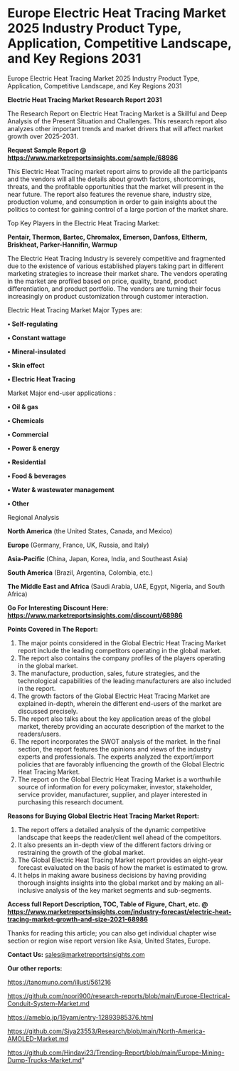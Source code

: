 # Europe Electric Heat Tracing Market 2025 Industry Product Type, Application, Competitive Landscape, and Key Regions 2031
Europe Electric Heat Tracing Market 2025 Industry Product Type, Application, Competitive Landscape, and Key Regions 2031

<strong>Electric Heat Tracing Market Research Report 2031</strong>

The Research Report on Electric Heat Tracing Market is a Skillful and Deep Analysis of the Present Situation and Challenges. This research report also analyzes other important trends and market drivers that will affect market growth over 2025-2031.

<strong>Request Sample Report @ <a href=https://www.marketreportsinsights.com/sample/68986>https://www.marketreportsinsights.com/sample/68986</a></strong>

This Electric Heat Tracing market report aims to provide all the participants and the vendors will all the details about growth factors, shortcomings, threats, and the profitable opportunities that the market will present in the near future. The report also features the revenue share, industry size, production volume, and consumption in order to gain insights about the politics to contest for gaining control of a large portion of the market share.

Top Key Players in the Electric Heat Tracing Market:

<strong>Pentair, Thermon, Bartec, Chromalox, Emerson, Danfoss, Eltherm, Briskheat, Parker-Hannifin, Warmup</strong>

The Electric Heat Tracing Industry is severely competitive and fragmented due to the existence of various established players taking part in different marketing strategies to increase their market share. The vendors operating in the market are profiled based on price, quality, brand, product differentiation, and product portfolio. The vendors are turning their focus increasingly on product customization through customer interaction.

Electric Heat Tracing Market Major Types are:

<strong>• Self-regulating

• Constant wattage

• Mineral-insulated

• Skin effect

• Electric Heat Tracing</strong>

Market Major end-user applications :

<strong>• Oil & gas

• Chemicals

• Commercial

• Power & energy

• Residential

• Food & beverages

• Water & wastewater management

• Other</strong>

Regional Analysis

</u><strong><b>North America</b></strong> (the United States, Canada, and Mexico)

<strong><b>Europe </b></strong>(Germany, France, UK, Russia, and Italy)

<strong><b>Asia-Pacific</b></strong> (China, Japan, Korea, India, and Southeast Asia)

<strong><b>South America</b></strong> (Brazil, Argentina, Colombia, etc.)

<strong><b>The Middle East and Africa</b></strong> (Saudi Arabia, UAE, Egypt, Nigeria, and South Africa)

<strong>Go For Interesting Discount Here: <a href=https://www.marketreportsinsights.com/discount/68986>https://www.marketreportsinsights.com/discount/68986</a></strong>

<strong>Points Covered in The Report:</strong>
<ol>
  <li>The major points considered in the Global Electric Heat Tracing Market report include the leading competitors operating in the global market.</li>
  <li>The report also contains the company profiles of the players operating in the global market.</li>
  <li>The manufacture, production, sales, future strategies, and the technological capabilities of the leading manufacturers are also included in the report.</li>
  <li>The growth factors of the Global Electric Heat Tracing Market are explained in-depth, wherein the different end-users of the market are discussed precisely.</li>
  <li>The report also talks about the key application areas of the global market, thereby providing an accurate description of the market to the readers/users.</li>
  <li>The report incorporates the SWOT analysis of the market. In the final section, the report features the opinions and views of the industry experts and professionals. The experts analyzed the export/import policies that are favorably influencing the growth of the Global Electric Heat Tracing Market.</li>
  <li>The report on the Global Electric Heat Tracing Market is a worthwhile source of information for every policymaker, investor, stakeholder, service provider, manufacturer, supplier, and player interested in purchasing this research document.</li>
</ol>
<strong>Reasons for Buying Global Electric Heat Tracing Market Report:</strong>

<ol>
  <li>The report offers a detailed analysis of the dynamic competitive landscape that keeps the reader/client well ahead of the competitors.</li>
  <li>It also presents an in-depth view of the different factors driving or restraining the growth of the global market.</li>
  <li>The Global Electric Heat Tracing Market report provides an eight-year forecast evaluated on the basis of how the market is estimated to grow.</li>
  <li>It helps in making aware business decisions by having providing thorough insights insights into the global market and by making an all-inclusive analysis of the key market segments and sub-segments.</li>
</ol>
<strong>Access full Report Description, TOC, Table of Figure, Chart, etc. @ <a href=https://www.marketreportsinsights.com/industry-forecast/electric-heat-tracing-market-growth-and-size-2021-68986>https://www.marketreportsinsights.com/industry-forecast/electric-heat-tracing-market-growth-and-size-2021-68986</a></strong>


Thanks for reading this article; you can also get individual chapter wise section or region wise report version like Asia, United States, Europe.

<strong>Contact Us:</strong>
sales@marketreportsinsights.com

<strong>Our other reports:</strong>

<a href=https://tanomuno.com/illust/561216>https://tanomuno.com/illust/561216</a>

<a href=https://github.com/noori900/research-reports/blob/main/Europe-Electrical-Conduit-System-Market.md>https://github.com/noori900/research-reports/blob/main/Europe-Electrical-Conduit-System-Market.md</a>

<a href=https://ameblo.jp/18yam/entry-12893985376.html>https://ameblo.jp/18yam/entry-12893985376.html</a>

<a href=https://github.com/Siya23553/Research/blob/main/North-America-AMOLED-Market.md>https://github.com/Siya23553/Research/blob/main/North-America-AMOLED-Market.md</a>

<a href=https://github.com/Hindavi23/Trending-Report/blob/main/Europe-Mining-Dump-Trucks-Market.md>https://github.com/Hindavi23/Trending-Report/blob/main/Europe-Mining-Dump-Trucks-Market.md</a>"
